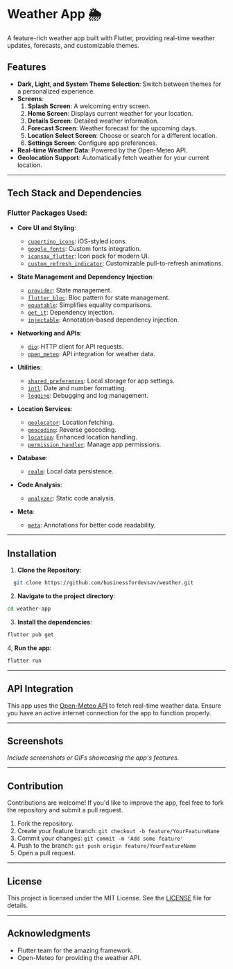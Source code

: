 # Weather App 🌦️

A feature-rich weather app built with Flutter, providing real-time weather updates, forecasts, and customizable themes.

## Features

- **Dark, Light, and System Theme Selection**: Switch between themes for a personalized experience.
- **Screens**:
  1. **Splash Screen**: A welcoming entry screen.
  2. **Home Screen**: Displays current weather for your location.
  3. **Details Screen**: Detailed weather information.
  4. **Forecast Screen**: Weather forecast for the upcoming days.
  5. **Location Select Screen**: Choose or search for a different location.
  6. **Settings Screen**: Configure app preferences.
- **Real-time Weather Data**: Powered by the Open-Meteo API.
- **Geolocation Support**: Automatically fetch weather for your current location.

---

## Tech Stack and Dependencies

### Flutter Packages Used:

- **Core UI and Styling**:

  - [`cupertino_icons`](https://pub.dev/packages/cupertino_icons): iOS-styled icons.
  - [`google_fonts`](https://pub.dev/packages/google_fonts): Custom fonts integration.
  - [`iconsax_flutter`](https://pub.dev/packages/iconsax_flutter): Icon pack for modern UI.
  - [`custom_refresh_indicator`](https://pub.dev/packages/custom_refresh_indicator): Customizable pull-to-refresh animations.

- **State Management and Dependency Injection**:

  - [`provider`](https://pub.dev/packages/provider): State management.
  - [`flutter_bloc`](https://pub.dev/packages/flutter_bloc): Bloc pattern for state management.
  - [`equatable`](https://pub.dev/packages/equatable): Simplifies equality comparisons.
  - [`get_it`](https://pub.dev/packages/get_it): Dependency injection.
  - [`injectable`](https://pub.dev/packages/injectable): Annotation-based dependency injection.

- **Networking and APIs**:

  - [`dio`](https://pub.dev/packages/dio): HTTP client for API requests.
  - [`open_meteo`](https://pub.dev/packages/open_meteo): API integration for weather data.

- **Utilities**:

  - [`shared_preferences`](https://pub.dev/packages/shared_preferences): Local storage for app settings.
  - [`intl`](https://pub.dev/packages/intl): Date and number formatting.
  - [`logging`](https://pub.dev/packages/logging): Debugging and log management.

- **Location Services**:

  - [`geolocator`](https://pub.dev/packages/geolocator): Location fetching.
  - [`geocoding`](https://pub.dev/packages/geocoding): Reverse geocoding.
  - [`location`](https://pub.dev/packages/location): Enhanced location handling.
  - [`permission_handler`](https://pub.dev/packages/permission_handler): Manage app permissions.

- **Database**:

  - [`realm`](https://pub.dev/packages/realm): Local data persistence.

- **Code Analysis**:

  - [`analyzer`](https://pub.dev/packages/analyzer): Static code analysis.

- **Meta**:
  - [`meta`](https://pub.dev/packages/meta): Annotations for better code readability.

---

## Installation

1. **Clone the Repository**:

```bash
  git clone https://github.com/businessfordevsav/weather.git
```

2. **Navigate to the project directory**:

```bash
cd weather-app
```

3. **Install the dependencies**:

```bash
flutter pub get
```

4, **Run the app**:
```bash
flutter run
```

---

## API Integration

This app uses the [Open-Meteo API](https://open-meteo.com/) to fetch real-time weather data. Ensure you have an active internet connection for the app to function properly.

---

## Screenshots

_Include screenshots or GIFs showcasing the app's features._

---

## Contribution

Contributions are welcome! If you'd like to improve the app, feel free to fork the repository and submit a pull request.

1. Fork the repository.
2. Create your feature branch: `git checkout -b feature/YourFeatureName`
3. Commit your changes: `git commit -m 'Add some feature'`
4. Push to the branch: `git push origin feature/YourFeatureName`
5. Open a pull request.

---

## License

This project is licensed under the MIT License. See the [LICENSE](LICENSE) file for details.

---

## Acknowledgments

- Flutter team for the amazing framework.
- Open-Meteo for providing the weather API.
